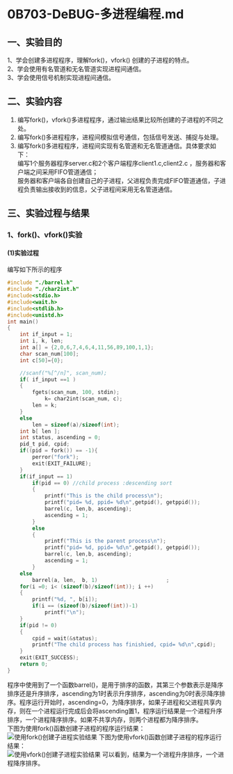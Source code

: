 # 0B703-DeBUG-多进程编程.md
## 一、实验目的
1、学会创建多进程程序，理解fork()，vfork() 创建的子进程的特点。<br>
2、学会使用有名管道和无名管道实现进程间通信。<br>
3、学会使用信号机制实现进程间通信。<br>
## 二、实验内容
1. 编写fork()，vfork()多进程程序，通过输出结果比较所创建的子进程的不同之处。<br>
2. 编写fork()多进程程序，进程间模拟信号通信，包括信号发送、捕捉与处理。<br>
3. 编写fork()多进程程序，进程间实现有名管道和无名管道通信。具体要求如下：<br>
编写1个服务器程序server.c和2个客户端程序client1.c,client2.c ，服务器和客户端之间采用FIFO管道通信；<br>
服务器和客户端各自创建自己的子进程，父进程负责完成FIFO管道通信，子进程负责输出接收到的信息，父子进程间采用无名管道通信。<br>
## 三、实验过程与结果
### 1、fork()、vfork()实验
#### (1)实验过程
编写如下所示的程序

```c
#include "./barrel.h"
#include "./char2int.h"
#include<stdio.h>
#include<wait.h>
#include<stdlib.h>
#include<unistd.h>
int main()
{
	int if_input = 1;
	int i, k, len;
	int a[] = {2,0,6,7,4,6,4,11,56,89,100,1,1};
	char scan_num[100];
	int c[50]={0};

	//scanf("%[^/n]", scan_num);
	if( if_input ==1 )		
	{
		fgets(scan_num, 100, stdin);
        	k= char2int(scan_num, c);
		len = k;
	}
	else	
		len = sizeof(a)/sizeof(int);
	int b[ len ];
	int status, ascending = 0;
	pid_t pid, cpid;
	if((pid = fork()) == -1){
		perror("fork");
		exit(EXIT_FAILURE);
	}
	if(if_input == 1)
		if(pid == 0) //child process :descending sort
		{
			printf("This is the child process\n");
			printf("pid= %d, ppid= %d\n",getpid(), getppid());
			barrel(c, len,b, ascending);
			ascending = 1;
		}
		else
		{
			printf("This is the parent process\n");
			printf("pid= %d, ppid= %d\n",getpid(), getppid());
			barrel(c, len,b, ascending);
			ascending = 1;
		}
	else 
		barrel(a, len,  b, 1)                      ;
	for(i =0; i< (sizeof(b)/sizeof(int)); i ++)
	{
		printf("%d, ", b[i]);
		if(i == (sizeof(b)/sizeof(int))-1)
			printf("\n");
	}
	if(pid != 0)
	{
		cpid = wait(&status);
		printf("The child process has finishied, cpid= %d\n",cpid);
	}
	exit(EXIT_SUCCESS);
	return 0;
}
```
程序中使用到了一个函数barrel()，是用于排序的函数，其第三个参数表示是降序排序还是升序排序，ascending为1时表示升序排序，ascending为0时表示降序排序。程序运行开始时，ascending=0，为降序排序，如果子进程和父进程共享内存，则在一个进程运行完成后会将ascending置1，程序运行结果是一个进程升序排序，一个进程降序排序。如果不共享内存，则两个进程都为降序排序。<br>
下图为使用fork()函数创建子进程的程序运行结果：<br>
![使用fork()创建子进程实验结果](https://github.com/yiyading/Embedded-software/blob/master/xh_322/img/fork().png)
下图为使用vfork()函数创建子进程的程序运行结果：<br>
![使用vfork()创建子进程实验结果](https://github.com/yiyading/Embedded-software/blob/master/xh_322/img/vfork().png)
可以看到，结果为一个进程升序排序，一个进程降序排序。<br>
